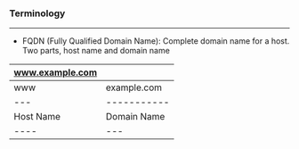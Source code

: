 

### Terminology
---

- FQDN (Fully Qualified Domain Name): Complete domain name for a host. Two parts, host name and domain name

|www.example.com||
|---|-----------|
|www|example.com|
|---|-----------|
|Host Name|Domain Name|
|----|---|

